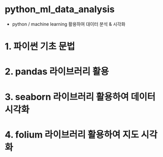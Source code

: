 # python_ml_data_analysis
* python / machine learning 활용하여 대이터 분석 &amp; 시각화

# 1. 파이썬 기초 문법
# 2. pandas 라이브러리 활용
# 3. seaborn 라이브러리 활용하여 데이터 시각화
# 4. folium 라이브러리 활용하여 지도 시각화
